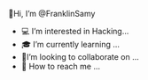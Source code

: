 👑Hi, I’m @FranklinSamy
- 💻 I’m interested in  Hacking...
- 🎓 I’m currently learning ...
- 👒I’m looking to collaborate on ...
- 🧳 How to reach me ...

<!---
FranklinSamy/FranklinSamy is a ✨ special ✨ repository because its `README.md` (this file) appears on your GitHub profile.
You can click the Preview link to take a look at your changes.
--->
